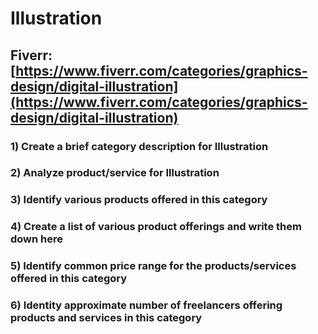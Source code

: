 # Illustration
## Fiverr: [https://www.fiverr.com/categories/graphics-design/digital-illustration](https://www.fiverr.com/categories/graphics-design/digital-illustration)
### 1) Create a brief category description for Illustration
### 2) Analyze product/service for Illustration
### 3) Identify various products offered in this category
### 4) Create a list of various product offerings and write them down here
### 5) Identify common price range for the products/services offered in this category
### 6) Identity approximate number of freelancers offering products and services in this category
